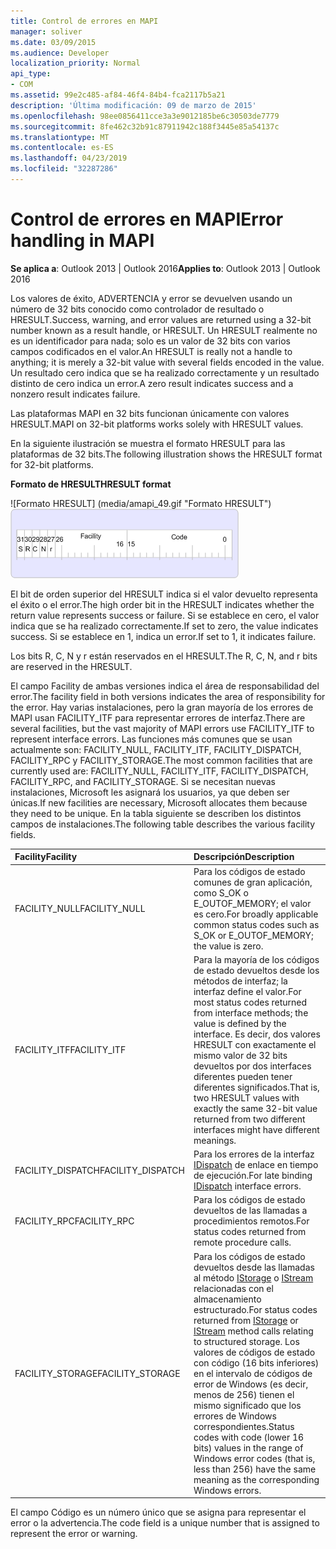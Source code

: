 ```yaml
---
title: Control de errores en MAPI
manager: soliver
ms.date: 03/09/2015
ms.audience: Developer
localization_priority: Normal
api_type:
- COM
ms.assetid: 99e2c485-af84-46f4-84b4-fca2117b5a21
description: 'Última modificación: 09 de marzo de 2015'
ms.openlocfilehash: 98ee0856411cce3a3e9012185be6c30503de7779
ms.sourcegitcommit: 8fe462c32b91c87911942c188f3445e85a54137c
ms.translationtype: MT
ms.contentlocale: es-ES
ms.lasthandoff: 04/23/2019
ms.locfileid: "32287286"
---
```

# <a name="error-handling-in-mapi"></a><span data-ttu-id="09274-103">Control de errores en MAPI</span><span class="sxs-lookup"><span data-stu-id="09274-103">Error handling in MAPI</span></span>

<span data-ttu-id="09274-104">**Se aplica a**: Outlook 2013 | Outlook 2016</span><span class="sxs-lookup"><span data-stu-id="09274-104">**Applies to**: Outlook 2013 | Outlook 2016</span></span> 
  
<span data-ttu-id="09274-105">Los valores de éxito, ADVERTENCIA y error se devuelven usando un número de 32 bits conocido como controlador de resultado o HRESULT.</span><span class="sxs-lookup"><span data-stu-id="09274-105">Success, warning, and error values are returned using a 32-bit number known as a result handle, or HRESULT.</span></span> <span data-ttu-id="09274-106">Un HRESULT realmente no es un identificador para nada; solo es un valor de 32 bits con varios campos codificados en el valor.</span><span class="sxs-lookup"><span data-stu-id="09274-106">An HRESULT is really not a handle to anything; it is merely a 32-bit value with several fields encoded in the value.</span></span> <span data-ttu-id="09274-107">Un resultado cero indica que se ha realizado correctamente y un resultado distinto de cero indica un error.</span><span class="sxs-lookup"><span data-stu-id="09274-107">A zero result indicates success and a nonzero result indicates failure.</span></span>
  
<span data-ttu-id="09274-108">Las plataformas MAPI en 32 bits funcionan únicamente con valores HRESULT.</span><span class="sxs-lookup"><span data-stu-id="09274-108">MAPI on 32-bit platforms works solely with HRESULT values.</span></span>
  
<span data-ttu-id="09274-109">En la siguiente ilustración se muestra el formato HRESULT para las plataformas de 32 bits.</span><span class="sxs-lookup"><span data-stu-id="09274-109">The following illustration shows the HRESULT format for 32-bit platforms.</span></span>
  
<span data-ttu-id="09274-110">**Formato de HRESULT**</span><span class="sxs-lookup"><span data-stu-id="09274-110">**HRESULT format**</span></span>
  
<span data-ttu-id="09274-111">![Formato HRESULT] (media/amapi_49.gif "Formato HRESULT")</span><span class="sxs-lookup"><span data-stu-id="09274-111">![HRESULT format](media/amapi_49.gif "HRESULT format")</span></span>
  
<span data-ttu-id="09274-112">El bit de orden superior del HRESULT indica si el valor devuelto representa el éxito o el error.</span><span class="sxs-lookup"><span data-stu-id="09274-112">The high order bit in the HRESULT indicates whether the return value represents success or failure.</span></span> <span data-ttu-id="09274-113">Si se establece en cero, el valor indica que se ha realizado correctamente.</span><span class="sxs-lookup"><span data-stu-id="09274-113">If set to zero, the value indicates success.</span></span> <span data-ttu-id="09274-114">Si se establece en 1, indica un error.</span><span class="sxs-lookup"><span data-stu-id="09274-114">If set to 1, it indicates failure.</span></span>
  
<span data-ttu-id="09274-115">Los bits R, C, N y r están reservados en el HRESULT.</span><span class="sxs-lookup"><span data-stu-id="09274-115">The R, C, N, and r bits are reserved in the HRESULT.</span></span>
  
<span data-ttu-id="09274-116">El campo Facility de ambas versiones indica el área de responsabilidad del error.</span><span class="sxs-lookup"><span data-stu-id="09274-116">The facility field in both versions indicates the area of responsibility for the error.</span></span> <span data-ttu-id="09274-117">Hay varias instalaciones, pero la gran mayoría de los errores de MAPI usan FACILITY_ITF para representar errores de interfaz.</span><span class="sxs-lookup"><span data-stu-id="09274-117">There are several facilities, but the vast majority of MAPI errors use FACILITY_ITF to represent interface errors.</span></span> <span data-ttu-id="09274-118">Las funciones más comunes que se usan actualmente son: FACILITY_NULL, FACILITY_ITF, FACILITY_DISPATCH, FACILITY_RPC y FACILITY_STORAGE.</span><span class="sxs-lookup"><span data-stu-id="09274-118">The most common facilities that are currently used are: FACILITY_NULL, FACILITY_ITF, FACILITY_DISPATCH, FACILITY_RPC, and FACILITY_STORAGE.</span></span> <span data-ttu-id="09274-119">Si se necesitan nuevas instalaciones, Microsoft les asignará los usuarios, ya que deben ser únicas.</span><span class="sxs-lookup"><span data-stu-id="09274-119">If new facilities are necessary, Microsoft allocates them because they need to be unique.</span></span> <span data-ttu-id="09274-120">En la tabla siguiente se describen los distintos campos de instalaciones.</span><span class="sxs-lookup"><span data-stu-id="09274-120">The following table describes the various facility fields.</span></span>
  
|<span data-ttu-id="09274-121">Facility</span><span class="sxs-lookup"><span data-stu-id="09274-121">Facility</span></span>|<span data-ttu-id="09274-122">Descripción</span><span class="sxs-lookup"><span data-stu-id="09274-122">Description</span></span>|
|:-----|:-----|
|<span data-ttu-id="09274-123">FACILITY_NULL</span><span class="sxs-lookup"><span data-stu-id="09274-123">FACILITY_NULL</span></span>  <br/> |<span data-ttu-id="09274-124">Para los códigos de estado comunes de gran aplicación, como S_OK o E_OUTOF_MEMORY; el valor es cero.</span><span class="sxs-lookup"><span data-stu-id="09274-124">For broadly applicable common status codes such as S_OK or E_OUTOF_MEMORY; the value is zero.</span></span>  <br/> |
|<span data-ttu-id="09274-125">FACILITY_ITF</span><span class="sxs-lookup"><span data-stu-id="09274-125">FACILITY_ITF</span></span>  <br/> |<span data-ttu-id="09274-126">Para la mayoría de los códigos de estado devueltos desde los métodos de interfaz; la interfaz define el valor.</span><span class="sxs-lookup"><span data-stu-id="09274-126">For most status codes returned from interface methods; the value is defined by the interface.</span></span> <span data-ttu-id="09274-127">Es decir, dos valores HRESULT con exactamente el mismo valor de 32 bits devueltos por dos interfaces diferentes pueden tener diferentes significados.</span><span class="sxs-lookup"><span data-stu-id="09274-127">That is, two HRESULT values with exactly the same 32-bit value returned from two different interfaces might have different meanings.</span></span>  <br/> |
|<span data-ttu-id="09274-128">FACILITY_DISPATCH</span><span class="sxs-lookup"><span data-stu-id="09274-128">FACILITY_DISPATCH</span></span>  <br/> |<span data-ttu-id="09274-129">Para los errores de la interfaz [IDispatch](https://msdn.microsoft.com/library/ms221608.aspx) de enlace en tiempo de ejecución.</span><span class="sxs-lookup"><span data-stu-id="09274-129">For late binding [IDispatch](https://msdn.microsoft.com/library/ms221608.aspx) interface errors.</span></span>  <br/> |
|<span data-ttu-id="09274-130">FACILITY_RPC</span><span class="sxs-lookup"><span data-stu-id="09274-130">FACILITY_RPC</span></span>  <br/> |<span data-ttu-id="09274-131">Para los códigos de estado devueltos de las llamadas a procedimientos remotos.</span><span class="sxs-lookup"><span data-stu-id="09274-131">For status codes returned from remote procedure calls.</span></span>  <br/> |
|<span data-ttu-id="09274-132">FACILITY_STORAGE</span><span class="sxs-lookup"><span data-stu-id="09274-132">FACILITY_STORAGE</span></span>  <br/> |<span data-ttu-id="09274-133">Para los códigos de estado devueltos desde las llamadas al método [IStorage](https://msdn.microsoft.com/library/aa380015%28VS.85%29.aspx) o [IStream](https://msdn.microsoft.com/library/aa380034%28VS.85%29.aspx) relacionadas con el almacenamiento estructurado.</span><span class="sxs-lookup"><span data-stu-id="09274-133">For status codes returned from [IStorage](https://msdn.microsoft.com/library/aa380015%28VS.85%29.aspx) or [IStream](https://msdn.microsoft.com/library/aa380034%28VS.85%29.aspx) method calls relating to structured storage.</span></span> <span data-ttu-id="09274-134">Los valores de códigos de estado con código (16 bits inferiores) en el intervalo de códigos de error de Windows (es decir, menos de 256) tienen el mismo significado que los errores de Windows correspondientes.</span><span class="sxs-lookup"><span data-stu-id="09274-134">Status codes with code (lower 16 bits) values in the range of Windows error codes (that is, less than 256) have the same meaning as the corresponding Windows errors.</span></span>  <br/> |
   
<span data-ttu-id="09274-135">El campo Código es un número único que se asigna para representar el error o la advertencia.</span><span class="sxs-lookup"><span data-stu-id="09274-135">The code field is a unique number that is assigned to represent the error or warning.</span></span>
  

